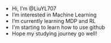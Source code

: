 - Hi, I’m @LiuYL707
- I’m interested in Machine Learning
- I’m currently learning MDP and RL
- I'm starting to learn how to use github
- Hope my studying journey go well!

<!---
LiuYL707/LiuYL707 is a ✨ special ✨ repository because its `README.md` (this file) appears on your GitHub profile.
You can click the Preview link to take a look at your changes.
--->

